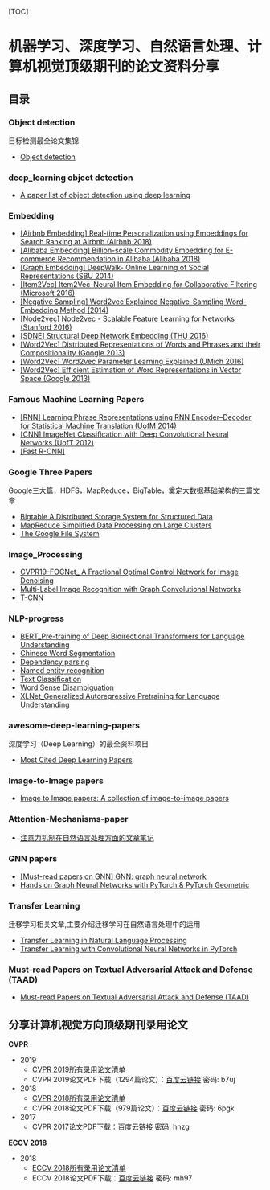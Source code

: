 [TOC]
# 机器学习、深度学习、自然语言处理、计算机视觉顶级期刊的论文资料分享
## 目录
### Object detection
目标检测最全论文集锦
* [Object detection](https://github.com/murufeng/papers/tree/master/Object-detection) <br />

### deep_learning object detection
* [A paper list of object detection using deep learning](https://github.com/murufeng/papers/blob/master/deep_learning%20object%20detection/papers.md) <br />


### Embedding 
* [[Airbnb Embedding] Real-time Personalization using Embeddings for Search Ranking at Airbnb (Airbnb 2018)](https://github.com/murufeng/papers/blob/master/Embedding/%5BAirbnb%20Embedding%5D%20Real-time%20Personalization%20using%20Embeddings%20for%20Search%20Ranking%20at%20Airbnb%20(Airbnb%202018).pdf) <br />
* [[Alibaba Embedding] Billion-scale Commodity Embedding for E-commerce Recommendation in Alibaba (Alibaba 2018)](https://github.com/murufeng/papers/blob/master/Embedding/%5BAlibaba%20Embedding%5D%20Billion-scale%20Commodity%20Embedding%20for%20E-commerce%20Recommendation%20in%20Alibaba%20(Alibaba%202018).pdf) <br />
* [[Graph Embedding] DeepWalk- Online Learning of Social Representations (SBU 2014)](https://github.com/murufeng/papers/blob/master/Embedding/%5BGraph%20Embedding%5D%20DeepWalk-%20Online%20Learning%20of%20Social%20Representations%20(SBU%202014).pdf) <br />
* [[Item2Vec] Item2Vec-Neural Item Embedding for Collaborative Filtering (Microsoft 2016)](https://github.com/murufeng/papers/blob/master/Embedding/%5BItem2Vec%5D%20Item2Vec-Neural%20Item%20Embedding%20for%20Collaborative%20Filtering%20(Microsoft%202016).pdf) <br />
* [[Negative Sampling] Word2vec Explained Negative-Sampling Word-Embedding Method (2014)](https://github.com/murufeng/papers/blob/master/Embedding/%5BNegative%20Sampling%5D%20Word2vec%20Explained%20Negative-Sampling%20Word-Embedding%20Method%20(2014).pdf) <br />
* [[Node2vec] Node2vec - Scalable Feature Learning for Networks (Stanford 2016)](https://github.com/murufeng/papers/blob/master/Embedding/%5BNode2vec%5D%20Node2vec%20-%20Scalable%20Feature%20Learning%20for%20Networks%20(Stanford%202016).pdf) <br />
* [[SDNE] Structural Deep Network Embedding (THU 2016)](https://github.com/murufeng/papers/blob/master/Embedding/%5BSDNE%5D%20Structural%20Deep%20Network%20Embedding%20(THU%202016).pdf) <br />
* [[Word2Vec] Distributed Representations of Words and Phrases and their Compositionality (Google 2013)](https://github.com/murufeng/papers/blob/master/Embedding/%5BWord2Vec%5D%20Distributed%20Representations%20of%20Words%20and%20Phrases%20and%20their%20Compositionality%20(Google%202013).pdf) <br />
* [[Word2Vec] Word2vec Parameter Learning Explained (UMich 2016)](https://github.com/murufeng/papers/blob/master/Embedding/%5BWord2Vec%5D%20Word2vec%20Parameter%20Learning%20Explained%20(UMich%202016).pdf) <br />
* [[Word2Vec] Efficient Estimation of Word Representations in Vector Space (Google 2013)](https://github.com/murufeng/papers/blob/master/Embedding/%5BWord2Vec%5D%20Efficient%20Estimation%20of%20Word%20Representations%20in%20Vector%20Space%20(Google%202013).pdf) <br />


### Famous Machine Learning Papers
* [[RNN] Learning Phrase Representations using RNN Encoder–Decoder for Statistical Machine Translation (UofM 2014)](https://github.com/murufeng/papers/blob/master/Famous%20Machine%20Learning%20Papers/%5BRNN%5D%20Learning%20Phrase%20Representations%20using%20RNN%20Encoder%E2%80%93Decoder%20for%20Statistical%20Machine%20Translation%20(UofM%202014).pdf) <br />
* [[CNN] ImageNet Classification with Deep Convolutional Neural Networks (UofT 2012)](https://github.com/murufeng/papers/blob/master/Famous%20Machine%20Learning%20Papers/%5BCNN%5D%20ImageNet%20Classification%20with%20Deep%20Convolutional%20Neural%20Networks%20(UofT%202012).pdf) <br />
* [[Fast R-CNN]](https://github.com/murufeng/papers/blob/master/Famous%20Machine%20Learning%20Papers/Fast%20R-CNN.pdf) <br />

### Google Three Papers
Google三大篇，HDFS，MapReduce，BigTable，奠定大数据基础架构的三篇文章
* [Bigtable A Distributed Storage System for Structured Data](https://github.com/murufeng/papers/blob/master/Google%20Three%20Papers/Bigtable%20A%20Distributed%20Storage%20System%20for%20Structured%20Data.pdf) <br />
* [MapReduce Simplified Data Processing on Large Clusters](https://github.com/murufeng/papers/blob/master/Google%20Three%20Papers/MapReduce%20Simplified%20Data%20Processing%20on%20Large%20Clusters.pdf) <br />
* [The Google File System](https://github.com/murufeng/papers/blob/master/Google%20Three%20Papers/The%20Google%20File%20System.pdf) <br />

### Image_Processing
* [CVPR19-FOCNet_ A Fractional Optimal Control Network for Image Denoising](https://github.com/murufeng/papers/blob/master/Image_Processing/CVPR19-FOCNet_%20A%20Fractional%20Optimal%20Control%20Network%20for%20Image%20Denoising_Lei%20Zhang.pdf) <br />
* [Multi-Label Image Recognition with Graph Convolutional Networks](https://github.com/murufeng/papers/blob/master/Image_Processing/Multi-Label%20Image%20Recognition%20with%20Graph%20Convolutional%20Networks.pdf) <br />
* [T-CNN](https://github.com/murufeng/papers/blob/master/Image_Processing/T-CNN.pdf) <br />

### NLP-progress
* [BERT_Pre-training of Deep Bidirectional Transformers for Language Understanding](https://github.com/murufeng/papers/blob/master/NLP-progress/BERT_Pre-training%20of%20Deep%20Bidirectional%20Transformers%20for%20Language%20Understanding.pdf) <br />
* [Chinese Word Segmentation](https://github.com/murufeng/papers/blob/master/NLP-progress/Chinese%20Word%20Segmentation.md) <br />
* [Dependency parsing](https://github.com/murufeng/papers/blob/master/NLP-progress/Dependency%20parsing.md) <br />
* [Named entity recognition](https://github.com/murufeng/papers/blob/master/NLP-progress/Named%20entity%20recognition.md) <br />
* [Text Classification](https://github.com/murufeng/papers/blob/master/NLP-progress/Text%20classification.md) <br />
* [Word Sense Disambiguation](https://github.com/murufeng/papers/blob/master/NLP-progress/Word%20Sense%20Disambiguation.md) <br />
* [XLNet_Generalized Autoregressive Pretraining for Language Understanding](https://github.com/murufeng/papers/blob/master/NLP-progress/XLNet_Generalized%20Autoregressive%20Pretraining%20for%20Language%20Understanding.pdf) <br />

### awesome-deep-learning-papers
深度学习（Deep Learning）的最全资料项目
* [Most Cited Deep Learning Papers](https://github.com/murufeng/papers/blob/master/deep-learning-papers/Most%20Cited%20Deep%20Learning%20Papers.md) <br />


### Image-to-Image papers
* [Image to Image papers: A collection of image-to-image papers](https://github.com/murufeng/papers/blob/master/Image-to-Image%20papers.md)

### Attention-Mechanisms-paper
* [注意力机制在自然语言处理方面的文章笔记](https://github.com/murufeng/papers/blob/master/Attention-Mechanisms-paper.md) <br />


### GNN papers
* [[Must-read papers on GNN] GNN: graph neural network](https://github.com/murufeng/papers/blob/master/GNN_papers.md) <br />
* [Hands on Graph Neural Networks with PyTorch & PyTorch Geometric](https://github.com/murufeng/papers/blob/master/Hands%20on%20Graph%20Neural%20Networks%20with%20PyTorch%20%26%20PyTorch%20Geometric.pdf) <br />


### Transfer Learning
迁移学习相关文章,主要介绍迁移学习在自然语言处理中的运用
* [Transfer Learning in Natural Language Processing](https://github.com/murufeng/papers/blob/master/Transfer%20Learning%20in%20Natural%20Language%20Processing.pdf) <br />
* [Transfer Learning with Convolutional Neural Networks in PyTorch](https://github.com/murufeng/papers/blob/master/Transfer%20Learning%20with%20Convolutional%20Neural%20Networks%20in%20PyTorch.pdf) <br />


### Must-read Papers on Textual Adversarial Attack and Defense (TAAD)
* [Must-read Papers on Textual Adversarial Attack and Defense (TAAD)](https://github.com/murufeng/papers/blob/master/TAADpapers.md) <br />


## 分享计算机视觉方向顶级期刊录用论文

**CVPR**

- 2019
  - [CVPR 2019所有录用论文清单](<http://openaccess.thecvf.com/CVPR2019.py>) 
  - CVPR 2019论文PDF下载（1294篇论文）：[百度云链接](https://pan.baidu.com/s/1WMOU3JgeKsYA0YCeW09uHw ) 密码: b7uj
- 2018
  - [CVPR 2018所有录用论文清单](2018/cvpr2018-paper-list.csv) 
  - CVPR 2018论文PDF下载（979篇论文）：[百度云链接](https://pan.baidu.com/s/1lYEM_kkw1PWTkQzUvjG2pw)   密码: 6pgk 
- 2017
  - CVPR 2017论文PDF下载：[百度云链接](https://pan.baidu.com/s/1RP1wQBFxs8BT0KBLiukxBw)   密码: hnzg

**ECCV 2018**

- 2018
  - [ECCV 2018所有录用论文清单](http://openaccess.thecvf.com/ECCV2018.py) 
  - ECCV 2018论文PDF下载：[百度云链接](https://pan.baidu.com/s/1Mg0Kw9bepUK6_vqqVSOjNQ)   密码: mh97
